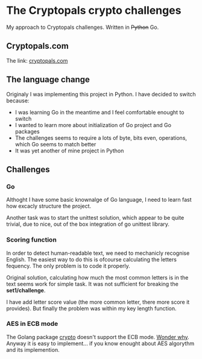 # The Cryptopals crypto challenges

My approach to Cryptopals challenges. Written in ~~Python~~ Go.

## Cryptopals.com

The link: [cryptopals.com](https://cryptopals.com/)

## The language change

Originaly I was implementing this project in Python. I have decided to switch because:

* I was learning Go in the meantime and I feel comfortable enought to switch
* I wanted to learn more about initialization of Go project and Go packages
* The challenges seems to require a lots of byte, bits even, operations, which Go seems to match better
* It was yet another of mine project in Python

## Challenges

### Go

Althoght I have some basic knownalge of Go language, I need to learn fast how excacly structure the project.

Another task was to start the unittest solution, which appear to be quite trivial, due to nice, out of the box integration of go unittest library.

### Scoring function

In order to detect human-readable text, we need to mechanicly recognise English. The easiest way to do this is ofcourse calculating the letters fequency. The only problem is to code it properly.

Original solution, calculating how much the most common letters is in the text seems work for simple task. It was not sufficient for breaking the **set1/challenge**.

I have add letter score value (the more common letter, there more score it provides). But finally the problem was within my key length function.

### AES in ECB mode

The Golang package [crypto](https://pkg.go.dev/crypto) doesn't support the ECB mode. [Wonder why](https://github.com/golang/go/issues/5597). Anyway it is easy to implement... if you know enought about AES algorythm and its implemention.
